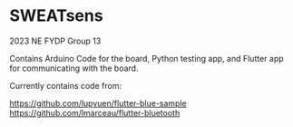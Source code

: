 # SWEATsens

2023 NE FYDP Group 13

Contains Arduino Code for the board, Python testing app, and Flutter app for communicating with the board.

Currently contains code from:

https://github.com/lupyuen/flutter-blue-sample
https://github.com/lmarceau/flutter-bluetooth